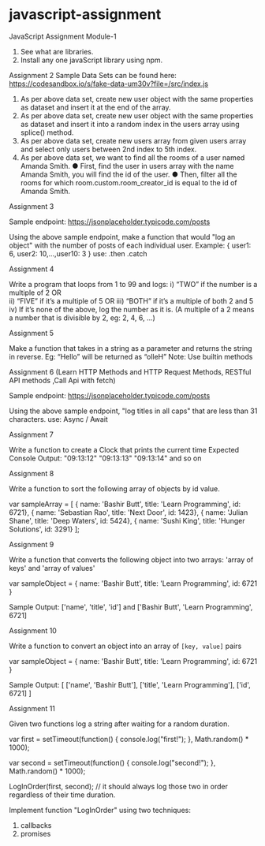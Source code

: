 # javascript-assignment



JavaScript Assignment Module-1

1. See what are libraries.
2. Install any one javaScript library using npm.



Assignment 2
Sample Data Sets can be found here: 
https://codesandbox.io/s/fake-data-um30v?file=/src/index.js 

1. As per above data set, create new user object with the same properties as dataset and insert it at the end of the array. 
2. As per above data set, create new user object with the same properties as dataset and insert it into a random index in the users array using splice() method. 
3. As per above data set, create new users array from given users array and select only users between 2nd index to 5th index. 
4. As per above data set, we want to find all the rooms of a user named Amanda Smith. 
● First, find the user in users array with the name Amanda Smith, you will find the id of the user. 
● Then, filter all the rooms for which room.custom.room_creator_id is equal to the id of Amanda Smith.


Assignment 3

Sample endpoint: https://jsonplaceholder.typicode.com/posts 

Using the above sample endpoint, make a function that would "log an object" with the number of posts of each individual user.
Example: { user1: 6, user2: 10,...,user10: 3 }
use: .then .catch

Assignment 4

Write a program that loops from 1 to 99 and logs: 
i) “TWO” if the number is a multiple of 2 OR  
ii) “FIVE” if it’s a multiple of 5 OR 
iii) “BOTH” if it’s a multiple of both 2 and 5
iv) If it’s none of the above, log the number as it is.
(A multiple of a 2 means a number that is divisible by 2, eg: 2, 4, 6, …)


Assignment 5

Make a function that takes in a string as a parameter and returns the string in reverse.
Eg: “Hello” will be returned as “olleH”
Note: Use builtin methods


Assignment 6 (Learn HTTP Methods and HTTP Request Methods, RESTful API methods ,Call Api with fetch)

Sample endpoint: https://jsonplaceholder.typicode.com/posts 

Using the above sample endpoint, "log titles in all caps" that are less than 31 characters.
use: Async / Await


Assignment 7

Write a function to create a Clock that prints the current time
Expected Console Output:
"09:13:12"
"09:13:13"
"09:13:14"
and so on

Assignment 8

Write a function to sort the following array of objects by id value.

var sampleArray = [ 
      { name: 'Bashir Butt', title: 'Learn Programming', id: 6721},
      { name: 'Sebastian Rao', title: 'Next Door', id: 1423},
      { name: 'Julian Shane', title: 'Deep Waters', id: 5424},
      { name: 'Sushi King', title: 'Hunger Solutions', id: 3291}
   ];

Assignment 9 

Write a function that converts the following object into two arrays: 'array of keys' and 'array of values'

var sampleObject = { 
       name: 'Bashir Butt', 
       title: 'Learn Programming', 
       id: 6721 
}

Sample Output: ['name', 'title', 'id'] and ['Bashir Butt', 'Learn Programming', 6721]

Assignment 10

Write a function to convert an object into an array of `[key, value]` pairs

var sampleObject = { 
       name: 'Bashir Butt', 
       title: 'Learn Programming', 
       id: 6721 
}

Sample Output: [ ['name', 'Bashir Butt'], ['title', 'Learn Programming'], ['id', 6721] ]


Assignment 11

Given two functions log a string after waiting for a random duration.  

var first = setTimeout(function() {
  console.log("first!");
}, Math.random() * 1000);

var second = setTimeout(function() {
  console.log("second!");
}, Math.random() * 1000);

LogInOrder(first, second);
// it should always log those two in order regardless of their time duration.

Implement function "LogInOrder" using two techniques: 
1. callbacks
2. promises 
 
 

 
